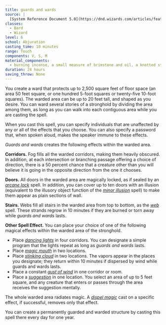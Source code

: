 ```yaml
---
title: guards and wards
source: |
  [System Reference Document 5.0](https://dnd.wizards.com/articles/features/systems-reference-document-srd)
classes:
  - Bard
  - Wizard
level: 6
school: Abjuration
casting_time: 10 minutes
range: Touch
components: V, S, M
material_components:
  - burning incense, a small measure of brimstone and oil, a knotted string, a small amount of umber hulk blood, and a small silver rod worth at least 10 gp
duration: 24 hours
saving_throw: None
---
```


You create a ward that protects up to 2,500 square feet of floor space (an area 50 feet square, or one hundred 5-foot squares or twenty-five 10-foot squares). The warded area can be up to 20 feet tall, and shaped as you desire. You can ward several stories of a stronghold by dividing the area among them, as long as you can walk into each contiguous area while you are casting the spell.

When you cast this spell, you can specify individuals that are unaffected by any or all of the effects that you choose. You can also specify a password that, when spoken aloud, makes the speaker immune to these effects.

*Guards and wards* creates the following effects within the warded area.

**Corridors.** Fog fills all the warded corridors, making them heavily obscured. In addition, at each intersection or branching passage offering a choice of direction, there is a 50 percent chance that a creature other than you will believe it is going in the opposite direction from the one it chooses.

**Doors.** All doors in the warded area are magically locked, as if sealed by an *[arcane lock](/spells/arcane-lock/)* spell. In addition, you can cover up to ten doors with an illusion (equivalent to the illusory object function of the *[minor illusion](/spells/minor-illusion/)* spell) to make them appear as plain sections of wall.

**Stairs.** Webs fill all stairs in the warded area from top to bottom, as the *[web](/spells/web/)* spell. These strands regrow in 10 minutes if they are burned or torn away while *guards and wards* lasts.

**Other Spell Effect.** You can place your choice of one of the following magical effects within the warded area of the stronghold.

- Place *[dancing lights](/spells/dancing-lights/)* in four corridors. You can designate a simple program that the lights repeat as long as *guards and wards* lasts.
- Place *[magic mouth](/spells/magic-mouth/)* in two locations.
- Place *[stinking cloud](/spells/stinking-cloud/)* in two locations. The vapors appear in the places you designate; they return within 10 minutes if dispersed by wind while guards and wards lasts.
- Place a constant *[gust of wind](/spells/gust-of-wind/)* in one corridor or room.
- Place a *[suggestion](/spells/suggestion/)* in one location. You select an area of up to 5 feet square, and any creature that enters or passes through the area receives the suggestion mentally.

The whole warded area radiates magic. A *[dispel magic](/spells/dispel-magic/)* cast on a specific effect, if successful, removes only that effect.

You can create a permanently guarded and warded structure by casting this spell there every day for one year.
